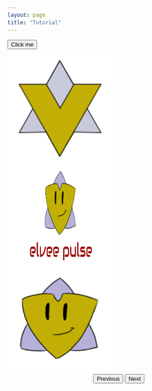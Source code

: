 ```yaml
---
layout: page
title: "Tutorial"
---
```


<style>
  .div{
    position: relative;
    float: right;
    right:200px;
    margin-top: 100px;
    margin-right: 500px;
    width: 700px;
    height: 500px;
   }
</style>

  <div id="div"> 
    <button name="button">Click me</button> 
    <center>
     <script src="https://cdn.jsdelivr.net/npm/bootstrap@5.1.3/dist/js/bootstrap.bundle.min.js" integrity="sha384-ka7Sk0Gln4gmtz2MlQnikT1wXgYsOg+OMhuP+IlRH9sENBO0LRn5q+8nbTov4+1p" crossorigin="anonymous"></script>
     <div id="carouselExampleControlsNoTouching" class="carousel slide" data-bs-touch="false" data-bs-interval="false">
        <div class="carousel-inner">
          <div class="carousel-item active">
          <p><img style="float: left; margin-right: 500px;" src="/photos/logo1.png" height = 240px width = 240px></p>
          <br/><br/>
          </div>
          <div class="carousel-item">
          <p><img style="float: left; margin-right: 500px;" src="/photos/logo2.png" height = 240px width = 240px></p>
          <br/><br/>
          </div>
          <div class="carousel-item">
          <p><img style="float: left; margin-right: 500px;" src="/photos/logo3.png" height = 240px width = 240px></p>
          <br/><br/>
          </div>
        </div>
        <button class="carousel-control-prev" type="button" data-bs-target="#carouselExampleControlsNoTouching" data-bs-slide="prev">
          <span class="carousel-control-prev-icon" aria-hidden="true"></span>
          <span class="visually-hidden">Previous</span>
        </button>
        <button class="carousel-control-next" type="button" data-bs-target="#carouselExampleControlsNoTouching" data-bs-slide="next">
          <span class="carousel-control-next-icon" aria-hidden="true"></span>
          <span class="visually-hidden">Next</span>
        </button>
      </div>
    </center>  
  </div>




